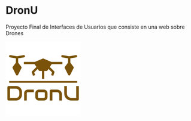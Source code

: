 # DronU
Proyecto Final de Interfaces de Usuarios que consiste en una web sobre Drones

![alt text](https://github.com/javiaspiroz/DronU/blob/master/src/assets/images/logo.png)
